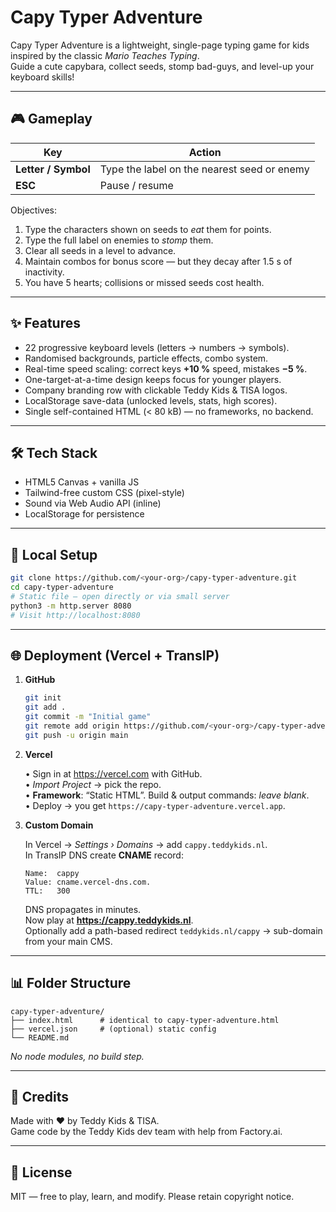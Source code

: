 # Capy Typer Adventure

Capy Typer Adventure is a lightweight, single-page typing game for kids inspired by the classic *Mario Teaches Typing*.  
Guide a cute capybara, collect seeds, stomp bad-guys, and level-up your keyboard skills!

---

## 🎮  Gameplay

| Key            | Action                            |
| -------------- | --------------------------------- |
| **Letter / Symbol** | Type the label on the nearest seed or enemy |
| **ESC**        | Pause / resume                    |

Objectives:

1. Type the characters shown on seeds to *eat* them for points.  
2. Type the full label on enemies to *stomp* them.  
3. Clear all seeds in a level to advance.  
4. Maintain combos for bonus score — but they decay after 1.5 s of inactivity.  
5. You have 5 hearts; collisions or missed seeds cost health.

---

## ✨  Features

- 22 progressive keyboard levels (letters → numbers → symbols).
- Randomised backgrounds, particle effects, combo system.
- Real-time speed scaling: correct keys **+10 %** speed, mistakes **−5 %**.
- One-target-at-a-time design keeps focus for younger players.
- Company branding row with clickable Teddy Kids & TISA logos.
- LocalStorage save-data (unlocked levels, stats, high scores).
- Single self-contained HTML (< 80 kB) — no frameworks, no backend.

---

## 🛠️  Tech Stack

* HTML5 Canvas + vanilla JS  
* Tailwind-free custom CSS (pixel-style)  
* Sound via Web Audio API (inline)  
* LocalStorage for persistence

---

## 🚀 Local Setup

```bash
git clone https://github.com/<your-org>/capy-typer-adventure.git
cd capy-typer-adventure
# Static file — open directly or via small server
python3 -m http.server 8080
# Visit http://localhost:8080
```

---

## 🌐 Deployment (Vercel + TransIP)

1. **GitHub**

   ```bash
   git init
   git add .
   git commit -m "Initial game"
   git remote add origin https://github.com/<your-org>/capy-typer-adventure.git
   git push -u origin main
   ```

2. **Vercel**

   • Sign in at https://vercel.com with GitHub.  
   • *Import Project* → pick the repo.  
   • **Framework**: “Static HTML”. Build & output commands: *leave blank*.  
   • Deploy → you get `https://capy-typer-adventure.vercel.app`.

3. **Custom Domain**

   In Vercel → *Settings › Domains* → add `cappy.teddykids.nl`.  
   In TransIP DNS create **CNAME** record:

   ```
   Name:  cappy
   Value: cname.vercel-dns.com.
   TTL:   300
   ```

   DNS propagates in minutes.  
   Now play at **https://cappy.teddykids.nl**.  
   Optionally add a path-based redirect `teddykids.nl/cappy` → sub-domain from your main CMS.

---

## 📊  Folder Structure

```
capy-typer-adventure/
├── index.html      # identical to capy-typer-adventure.html
├── vercel.json     # (optional) static config
└── README.md
```

_No node modules, no build step._  

---

## 🤝  Credits

Made with ❤️ by Teddy Kids & TISA.  
Game code by the Teddy Kids dev team with help from Factory.ai.

---

## 📄  License

MIT — free to play, learn, and modify. Please retain copyright notice.
